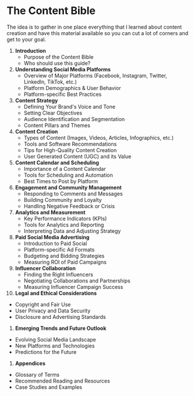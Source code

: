 # The Content Bible

The idea is to gather in one place everything that I learned about content creation and have this material available so you can cut a lot of corners and get to your goal.

1. **Introduction**
    - Purpose of the Content Bible
    - Who should use this guide?
2. **Understanding Social Media Platforms**
    - Overview of Major Platforms (Facebook, Instagram, Twitter, LinkedIn, TikTok, etc.)
    - Platform Demographics & User Behavior
    - Platform-specific Best Practices
3. **Content Strategy**
    - Defining Your Brand's Voice and Tone
    - Setting Clear Objectives
    - Audience Identification and Segmentation
    - Content Pillars and Themes
4. **Content Creation**
    - Types of Content (Images, Videos, Articles, Infographics, etc.)
    - Tools and Software Recommendations
    - Tips for High-Quality Content Creation
    - User Generated Content (UGC) and its Value
5. **Content Calendar and Scheduling**
    - Importance of a Content Calendar
    - Tools for Scheduling and Automation
    - Best Times to Post by Platform
6. **Engagement and Community Management**
    - Responding to Comments and Messages
    - Building Community and Loyalty
    - Handling Negative Feedback or Crisis
7. **Analytics and Measurement**
    - Key Performance Indicators (KPIs)
    - Tools for Analytics and Reporting
    - Interpreting Data and Adjusting Strategy
8. **Paid Social Media Advertising**
    - Introduction to Paid Social
    - Platform-specific Ad Formats
    - Budgeting and Bidding Strategies
    - Measuring ROI of Paid Campaigns
9. **Influencer Collaboration**
    - Finding the Right Influencers
    - Negotiating Collaborations and Partnerships
    - Measuring Influencer Campaign Success
10. **Legal and Ethical Considerations**
- Copyright and Fair Use
- User Privacy and Data Security
- Disclosure and Advertising Standards
1. **Emerging Trends and Future Outlook**
- Evolving Social Media Landscape
- New Platforms and Technologies
- Predictions for the Future
1. **Appendices**
- Glossary of Terms
- Recommended Reading and Resources
- Case Studies and Examples